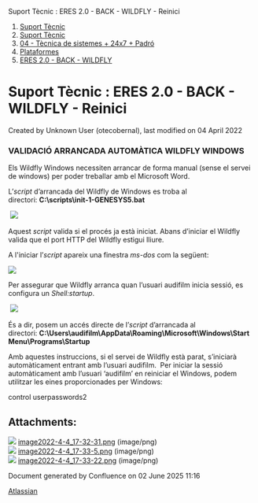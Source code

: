 Suport Tècnic : ERES 2.0 - BACK - WILDFLY - Reinici  

1.  [Suport Tècnic](index.md)
2.  [Suport Tècnic](13893782.md)
3.  [04 - Tècnica de sistemes + 24x7 + Padró](26313202.md)
4.  [Plataformes](Plataformes_41520520.md)
5.  [ERES 2.0 - BACK - WILDFLY](ERES-2.0---BACK---WILDFLY_64980906.md)

Suport Tècnic : ERES 2.0 - BACK - WILDFLY - Reinici
===================================================

Created by Unknown User (otecobernal), last modified on 04 April 2022

### **VALIDACIÓ ARRANCADA AUTOMÀTICA WILDFLY WINDOWS**

Els Wildfly Windows necessiten arrancar de forma manual (sense el servei de windows) per poder treballar amb el Microsoft Word.

L’_script_ d’arrancada del Wildfly de Windows es troba al directori: **C:\\scripts\\init-1-GENESYS5.bat**

 ![](attachments/64980909/64980915.png)

Aquest _script_ valida si el procés ja està iniciat. Abans d’iniciar el Wildfly valida que el port HTTP del Wildfly estigui lliure.

A l'iniciar l’_script_ apareix una finestra _ms-dos_ com la següent:

![](attachments/64980909/64980916.png)

Per assegurar que Wildfly arranca quan l’usuari audifilm inicia sessió, es configura un _Shell:startup_.

 ![](attachments/64980909/64980917.png)

És a dir, posem un accés directe de l’_script_ d’arrancada al directori: **C:\\Users\\audifilm\\AppData\\Roaming\\Microsoft\\Windows\\Start Menu\\Programs\\Startup**

Amb aquestes instruccions, si el servei de Wildfly està parat, s’iniciarà automàticament entrant amb l’usuari audifilm.  Per iniciar la sessió automàticament amb l’usuari ‘audifilm’ en reiniciar el Windows, podem utilitzar les eines proporcionades per Windows:

control userpasswords2

  

  

Attachments:
------------

![](images/icons/bullet_blue.gif) [image2022-4-4\_17-32-31.png](attachments/64980909/64980915.png) (image/png)  
![](images/icons/bullet_blue.gif) [image2022-4-4\_17-33-5.png](attachments/64980909/64980916.png) (image/png)  
![](images/icons/bullet_blue.gif) [image2022-4-4\_17-33-22.png](attachments/64980909/64980917.png) (image/png)  

Document generated by Confluence on 02 June 2025 11:16

[Atlassian](http://www.atlassian.com/)